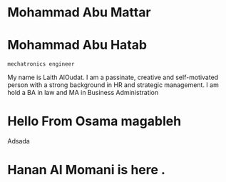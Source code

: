 
# Mohammad Abu Mattar

# Mohammad Abu Hatab
` mechatronics engineer `

My name is Laith AlOudat. I am a passinate, creative and self-motivated person with a strong background in HR and strategic management. I am hold a BA in law and MA in Business Administration


# Hello From Osama magableh
Adsada

# Hanan Al Momani is here .
